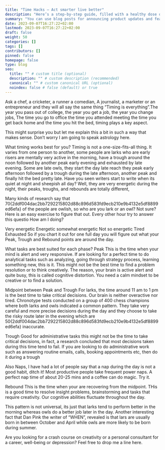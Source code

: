 ```yaml
---
title: "Time Hacks – Act smarter live better"
description: "Here’s a step-by-step guide, filled with a healthy dose of sarcasm and a pinch of merciless humor"
summary: "You can use blog posts for announcing product updates and features."
date: 2023-09-07T16:27:22+02:00
lastmod: 2023-09-07T16:27:22+02:00
draft: false
weight: 50
categories: []
tags: []
contributors: []
pinned: false
homepage: false
type: blog
seo:
  title: "" # custom title (optional)
  description: "" # custom description (recommended)
  canonical: "" # custom canonical URL (optional)
  noindex: false # false (default) or true
---
```



Ask a chef, a cricketer, a runner a comedian, A journalist, a marketer or an entrepreneur and they will all say the same thing “Timing is everything”.The year you pass out of college, the year you get a job, the year you change jobs, The time you go to office the time you attended meeting the time you get back home and the time you hit the bed, timing plays a key aspect.

This might surprise you but let me explain this a bit in such a way that makes sense. Don’t worry I am going to speak astrology here.

What timing works best for you?
Timing is not a one-size-fits-all thing. It varies from one person to another, some people are larks who are early risers are mentally very active in the morning, have a trough around the noon followed by another peak early evening and exhausted by late evening. Some are late owls, they start the day late reach they peak early afternoon followed by a trough during the late afternoon, another peak and finally hit the bed pretty late. Have you seen writers start to write when its quiet at night and sheepish all day? Well, they are very energetic during the night, their peaks, troughs, and rebounds are totally different,

Many kinds of research say that 70{2ddf004dac2bb7292215802d88c896d583fd9ecb210e9b4132e5df8899ed6efa} of the people are owlish, so who are you lark or an owl? Not sure? Here is an easy exercise to figure that out. Every other hour try to answer this questio
How am I doing?

Very energetic
Energetic
somewhat energetic
Not so energetic Tired
Exhausted
So if you chart it out for one full day you will figure out what your Peak, Trough and Rebound points are around the day.

What tasks are best suited for each phase?
Peak
This is the time when your mind is alert and very responsive. If are looking for a perfect time to do analytical tasks such as analyzing, going through strategy process, learning something new, this is it. This might not be the best time to find a problem resolution or to think creatively. The reason, your brain is active alert and quite busy, this is called cognitive distortion. You need a calm mindset to be creative or to find a solution.

Midpoint between Peak and Trough
For larks, the time around 11 am to 1 pm is the best time to take critical decisions. Our brain is neither overactive nor tired. Chronotype tests conducted on a group of 400 chess champions where both larks and owls indicated a common pattern. They take very careful and more precise decisions during the day and they choose to take the risky route later in the evening which are 50{2ddf004dac2bb7292215802d88c896d583fd9ecb210e9b4132e5df8899ed6efa} inaccurate.

Trough
Good for administrative tasks this might not be the time to take critical decisions, in fact, a research concluded that most decisions taken during this time tend to fail. If you are looking to do administrative work such as answering routine emails, calls, booking appointments etc, then do it during a trough

Also Naps, I have had a lot of people say that a nap during the day is not a good habit, ditch it! Most productive people take frequent power naps. A perfect nap time of about 20-25 mins and a coffee can do magic. Try it.

Rebound
This is the time when your are recovering from the midpoint. THis is a good time to resolve insight problems, brainstorming and tasks that require creativity. Our cognitive abilities fluctuate throughout the day.

This pattern is not universal, its just that larks tend to perform better in the morning whereas owls do a better job later in the day. Another interesting fact that Dan Pink the writer of “WHEN”, revealed is that lars are usually born in between October and April while owls are more likely to be born during summer.

Are you looking for a crash course on creativity or a personal consultant for a career, well-being or depression? Feel free to drop me a line here.
